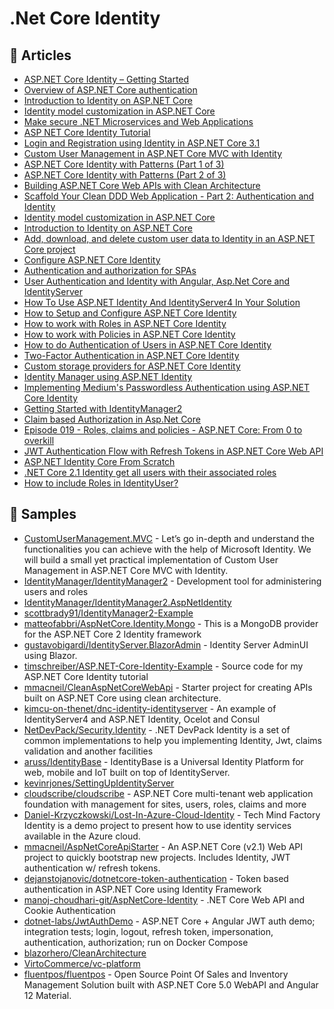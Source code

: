 
# .Net Core Identity

## 📝 Articles

- [ASP.NET Core Identity – Getting Started](https://procodeguide.com/programming/asp-net-core-identity/)
- [Overview of ASP.NET Core authentication](https://docs.microsoft.com/en-us/aspnet/core/security/authentication/)
- [Introduction to Identity on ASP.NET Core](https://docs.microsoft.com/en-us/aspnet/core/security/authentication/identity)
- [Identity model customization in ASP.NET Core](https://docs.microsoft.com/en-us/aspnet/core/security/authentication/customize-identity-model)
- [Make secure .NET Microservices and Web Applications](https://docs.microsoft.com/en-us/dotnet/architecture/microservices/secure-net-microservices-web-applications/)
- [ASP NET Core Identity Tutorial](https://www.tektutorialshub.com/asp-net-core/asp-net-core-identity-tutorial/)
- [Login and Registration using Identity in ASP.NET Core 3.1](https://www.freecodespot.com/blog/asp-net-core-identity/)
- [Custom User Management in ASP.NET Core MVC with Identity](https://codewithmukesh.com/blog/user-management-in-aspnet-core-mvc/)
- [ASP.NET Core Identity with Patterns (Part 1 of 3)](https://timschreiber.com/2018/05/07/aspnet-core-identity-with-patterns/)
- [ASP.NET Core Identity with Patterns (Part 2 of 3)](https://timschreiber.com/2018/05/07/aspnet-core-identity-with-patterns-2/)
- [Building ASP.NET Core Web APIs with Clean Architecture](https://fullstackmark.com/post/18/building-aspnet-core-web-apis-with-clean-architecture)
- [Scaffold Your Clean DDD Web Application - Part 2: Authentication and Identity](https://blog.jacobsdata.com/2020/09/15/scaffold-your-clean-ddd-web-application-part-2-authentication-and-identity)
- [Identity model customization in ASP.NET Core](https://docs.microsoft.com/en-us/aspnet/core/security/authentication/customize-identity-model)
- [Introduction to Identity on ASP.NET Core](https://docs.microsoft.com/en-us/aspnet/core/security/authentication/identity)
- [Add, download, and delete custom user data to Identity in an ASP.NET Core project](https://docs.microsoft.com/en-us/aspnet/core/security/authentication/add-user-data)
- [Configure ASP.NET Core Identity](https://docs.microsoft.com/en-us/aspnet/core/security/authentication/identity-configuration)
- [Authentication and authorization for SPAs](https://docs.microsoft.com/en-us/aspnet/core/security/authentication/identity-api-authorization)
- [User Authentication and Identity with Angular, Asp.Net Core and IdentityServer](https://fullstackmark.com/post/21/user-authentication-and-identity-with-angular-aspnet-core-and-identityserver)
- [How To Use ASP.NET Identity And IdentityServer4 In Your Solution](https://feras.blog/how-to-use-asp-net-identity-and-identityserver4-in-your-solution/)
- [How to Setup and Configure ASP.NET Core Identity](https://www.yogihosting.com/aspnet-core-identity-setup/)
- [How to work with Roles in ASP.NET Core Identity](https://www.yogihosting.com/aspnet-core-identity-roles/)
- [How to work with Policies in ASP.NET Core Identity](https://www.yogihosting.com/aspnet-core-identity-policies/)
- [How to do Authentication of Users in ASP.NET Core Identity](https://www.yogihosting.com/aspnet-core-identity-authentication/)
- [Two-Factor Authentication in ASP.NET Core Identity](https://www.yogihosting.com/aspnet-core-identity-two-factor-authentication/)
- [Custom storage providers for ASP.NET Core Identity](https://docs.microsoft.com/en-us/aspnet/core/security/authentication/identity-custom-storage-providers)
- [Identity Manager using ASP.NET Identity](https://www.scottbrady91.com/ASPNET-Identity/Identity-Manager-using-ASPNET-Identity)
- [Implementing Medium's Passwordless Authentication using ASP.NET Core Identity](https://www.scottbrady91.com/ASPNET-Identity/Implementing-Mediums-Passwordless-Authentication-using-ASPNET-Core-Identity)
- [Getting Started with IdentityManager2](https://www.scottbrady91.com/ASPNET-Identity/Getting-Started-with-IdentityManager2)
- [Claim based Authorization in Asp.Net Core](http://blog.geveo.com/Claim-based-authorization-ASP-core)
- [Episode 019 - Roles, claims and policies - ASP.NET Core: From 0 to overkill](https://blog.codingmilitia.com/2019/04/29/aspnet-019-from-zero-to-overkill-roles-claims-policies/)
- [JWT Authentication Flow with Refresh Tokens in ASP.NET Core Web API](https://fullstackmark.com/post/19/jwt-authentication-flow-with-refresh-tokens-in-aspnet-core-web-api)
- [ASP.NET Identity Core From Scratch](https://www.blinkingcaret.com/2016/11/30/asp-net-identity-core-from-scratch/)
- [.NET Core 2.1 Identity get all users with their associated roles](https://stackoverflow.com/questions/51004516/net-core-2-1-identity-get-all-users-with-their-associated-roles)
- [How to include Roles in IdentityUser?](https://github.com/aspnet/Identity/issues/1361#issuecomment-348863959)

## 🚀 Samples

- [CustomUserManagement.MVC](https://github.com/iammukeshm/CustomUserManagement.MVC) - Let’s go in-depth and understand the functionalities you can achieve with the help of Microsoft Identity. We will build a small yet practical implementation of Custom User Management in ASP.NET Core MVC with Identity.
- [IdentityManager/IdentityManager2](https://github.com/IdentityManager/IdentityManager2) - Development tool for administering users and roles
- [IdentityManager/IdentityManager2.AspNetIdentity](https://github.com/IdentityManager/IdentityManager2.AspNetIdentity)
- [scottbrady91/IdentityManager2-Example](https://github.com/scottbrady91/IdentityManager2-Example)
- [matteofabbri/AspNetCore.Identity.Mongo](https://github.com/matteofabbri/AspNetCore.Identity.Mongo) - This is a MongoDB provider for the ASP.NET Core 2 Identity framework
- [gustavobigardi/IdentityServer.BlazorAdmin](https://github.com/gustavobigardi/IdentityServer.BlazorAdmin) - Identity Server AdminUI using Blazor.
- [timschreiber/ASP.NET-Core-Identity-Example](https://github.com/timschreiber/ASP.NET-Core-Identity-Example) - Source code for my ASP.NET Core Identity tutorial
- [mmacneil/CleanAspNetCoreWebApi](https://github.com/mmacneil/CleanAspNetCoreWebApi) - Starter project for creating APIs built on ASP.NET Core using clean architecture.
- [kimcu-on-thenet/dnc-identity-identityserver](https://github.com/kimcu-on-thenet/dnc-identity-identityserver) - An example of IdentityServer4 and ASP.NET Identity, Ocelot and Consul
- [NetDevPack/Security.Identity](https://github.com/NetDevPack/Security.Identity) - .NET DevPack Identity is a set of common implementations to help you implementing Identity, Jwt, claims validation and another facilities
- [aruss/IdentityBase](https://github.com/aruss/IdentityBase) - IdentityBase is a Universal Identity Platform for web, mobile and IoT built on top of IdentityServer.
- [kevinrjones/SettingUpIdentityServer](https://github.com/kevinrjones/SettingUpIdentityServer)
- [cloudscribe/cloudscribe](https://github.com/cloudscribe/cloudscribe) - ASP.NET Core multi-tenant web application foundation with management for sites, users, roles, claims and more
- [Daniel-Krzyczkowski/Lost-In-Azure-Cloud-Identity](https://github.com/Daniel-Krzyczkowski/Lost-In-Azure-Cloud-Identity) - Tech Mind Factory Identity is a demo project to present how to use identity services available in the Azure cloud.
- [mmacneil/AspNetCoreApiStarter](https://github.com/mmacneil/AspNetCoreApiStarter) - An ASP.NET Core (v2.1) Web API project to quickly bootstrap new projects. Includes Identity, JWT authentication w/ refresh tokens.
- [dejanstojanovic/dotnetcore-token-authentication](https://github.com/dejanstojanovic/dotnetcore-token-authentication) - Token based authentication in ASP.NET Core using Identity Framework
- [manoj-choudhari-git/AspNetCore-Identity](https://github.com/manoj-choudhari-git/AspNetCore-Identity) - .NET Core Web API and Cookie Authentication
- [dotnet-labs/JwtAuthDemo](https://github.com/dotnet-labs/JwtAuthDemo/) - ASP.NET Core + Angular JWT auth demo; integration tests; login, logout, refresh token, impersonation, authentication, authorization; run on Docker Compose
- [blazorhero/CleanArchitecture](https://github.com/blazorhero/CleanArchitecture)
- [VirtoCommerce/vc-platform](https://github.com/VirtoCommerce/vc-platform)
- [fluentpos/fluentpos](https://github.com/fluentpos/fluentpos) - Open Source Point Of Sales and Inventory Management Solution built with ASP.NET Core 5.0 WebAPI and Angular 12 Material.